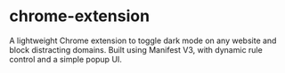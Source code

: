 # chrome-extension
 A lightweight Chrome extension to toggle dark mode on any website and block distracting domains. Built using Manifest V3, with dynamic rule control and a simple popup UI.
